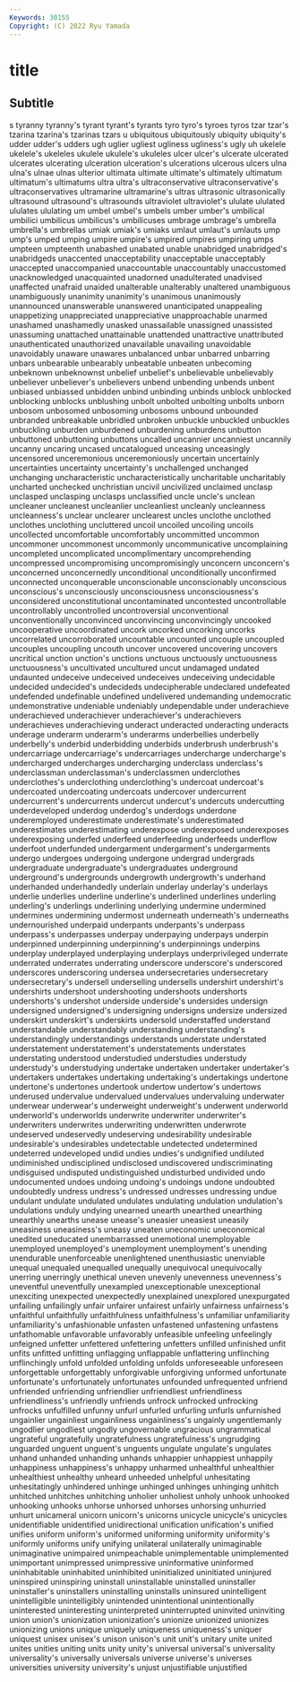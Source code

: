 ```yaml
---
Keywords: 30155
Copyright: (C) 2022 Ryu Yamada
---
```



# title

## Subtitle
s tyranny tyranny's tyrant tyrant's tyrants tyro tyro's tyroes
tyros tzar tzar's tzarina tzarina's tzarinas tzars u ubiquitous ubiquitously
ubiquity ubiquity's udder udder's udders ugh uglier ugliest ugliness ugliness's
ugly uh ukelele ukelele's ukeleles ukulele ukulele's ukuleles ulcer ulcer's
ulcerate ulcerated ulcerates ulcerating ulceration ulceration's ulcerations ulcerous ulcers ulna
ulna's ulnae ulnas ulterior ultimata ultimate ultimate's ultimately ultimatum ultimatum's
ultimatums ultra ultra's ultraconservative ultraconservative's ultraconservatives ultramarine ultramarine's ultras ultrasonic
ultrasonically ultrasound ultrasound's ultrasounds ultraviolet ultraviolet's ululate ululated ululates ululating
um umbel umbel's umbels umber umber's umbilical umbilici umbilicus umbilicus's
umbilicuses umbrage umbrage's umbrella umbrella's umbrellas umiak umiak's umiaks umlaut
umlaut's umlauts ump ump's umped umping umpire umpire's umpired umpires
umpiring umps umpteen umpteenth unabashed unabated unable unabridged unabridged's unabridgeds
unaccented unacceptability unacceptable unacceptably unaccepted unaccompanied unaccountable unaccountably unaccustomed unacknowledged
unacquainted unadorned unadulterated unadvised unaffected unafraid unaided unalterable unalterably unaltered
unambiguous unambiguously unanimity unanimity's unanimous unanimously unannounced unanswerable unanswered unanticipated
unappealing unappetizing unappreciated unappreciative unapproachable unarmed unashamed unashamedly unasked unassailable
unassigned unassisted unassuming unattached unattainable unattended unattractive unattributed unauthenticated unauthorized
unavailable unavailing unavoidable unavoidably unaware unawares unbalanced unbar unbarred unbarring
unbars unbearable unbearably unbeatable unbeaten unbecoming unbeknown unbeknownst unbelief unbelief's
unbelievable unbelievably unbeliever unbeliever's unbelievers unbend unbending unbends unbent unbiased
unbiassed unbidden unbind unbinding unbinds unblock unblocked unblocking unblocks unblushing
unbolt unbolted unbolting unbolts unborn unbosom unbosomed unbosoming unbosoms unbound
unbounded unbranded unbreakable unbridled unbroken unbuckle unbuckled unbuckles unbuckling unburden
unburdened unburdening unburdens unbutton unbuttoned unbuttoning unbuttons uncalled uncannier uncanniest
uncannily uncanny uncaring uncased uncatalogued unceasing unceasingly uncensored unceremonious unceremoniously
uncertain uncertainly uncertainties uncertainty uncertainty's unchallenged unchanged unchanging uncharacteristic uncharacteristically
uncharitable uncharitably uncharted unchecked unchristian uncivil uncivilized unclaimed unclasp unclasped
unclasping unclasps unclassified uncle uncle's unclean uncleaner uncleanest uncleanlier uncleanliest
uncleanly uncleanness uncleanness's unclear unclearer unclearest uncles unclothe unclothed unclothes
unclothing uncluttered uncoil uncoiled uncoiling uncoils uncollected uncomfortable uncomfortably uncommitted
uncommon uncommoner uncommonest uncommonly uncommunicative uncomplaining uncompleted uncomplicated uncomplimentary uncomprehending
uncompressed uncompromising uncompromisingly unconcern unconcern's unconcerned unconcernedly unconditional unconditionally unconfirmed
unconnected unconquerable unconscionable unconscionably unconscious unconscious's unconsciously unconsciousness unconsciousness's unconsidered
unconstitutional uncontaminated uncontested uncontrollable uncontrollably uncontrolled uncontroversial unconventional unconventionally unconvinced
unconvincing unconvincingly uncooked uncooperative uncoordinated uncork uncorked uncorking uncorks uncorrelated
uncorroborated uncountable uncounted uncouple uncoupled uncouples uncoupling uncouth uncover uncovered
uncovering uncovers uncritical unction unction's unctions unctuous unctuously unctuousness unctuousness's
uncultivated uncultured uncut undamaged undated undaunted undeceive undeceived undeceives undeceiving
undecidable undecided undecided's undecideds undecipherable undeclared undefeated undefended undefinable undefined
undelivered undemanding undemocratic undemonstrative undeniable undeniably undependable under underachieve underachieved
underachiever underachiever's underachievers underachieves underachieving underact underacted underacting underacts underage
underarm underarm's underarms underbellies underbelly underbelly's underbid underbidding underbids underbrush
underbrush's undercarriage undercarriage's undercarriages undercharge undercharge's undercharged undercharges undercharging underclass
underclass's underclassman underclassman's underclassmen underclothes underclothes's underclothing underclothing's undercoat undercoat's
undercoated undercoating undercoats undercover undercurrent undercurrent's undercurrents undercut undercut's undercuts
undercutting underdeveloped underdog underdog's underdogs underdone underemployed underestimate underestimate's underestimated
underestimates underestimating underexpose underexposed underexposes underexposing underfed underfeed underfeeding underfeeds
underflow underfoot underfunded undergarment undergarment's undergarments undergo undergoes undergoing undergone
undergrad undergrads undergraduate undergraduate's undergraduates underground underground's undergrounds undergrowth undergrowth's
underhand underhanded underhandedly underlain underlay underlay's underlays underlie underlies underline
underline's underlined underlines underling underling's underlings underlining underlying undermine undermined
undermines undermining undermost underneath underneath's underneaths undernourished underpaid underpants underpants's
underpass underpass's underpasses underpay underpaying underpays underpin underpinned underpinning underpinning's
underpinnings underpins underplay underplayed underplaying underplays underprivileged underrate underrated underrates
underrating underscore underscore's underscored underscores underscoring undersea undersecretaries undersecretary undersecretary's
undersell underselling undersells undershirt undershirt's undershirts undershoot undershooting undershoots undershorts
undershorts's undershot underside underside's undersides undersign undersigned undersigned's undersigning undersigns
undersize undersized underskirt underskirt's underskirts undersold understaffed understand understandable understandably
understanding understanding's understandingly understandings understands understate understated understatement understatement's understatements
understates understating understood understudied understudies understudy understudy's understudying undertake undertaken
undertaker undertaker's undertakers undertakes undertaking undertaking's undertakings undertone undertone's undertones
undertook undertow undertow's undertows underused undervalue undervalued undervalues undervaluing underwater
underwear underwear's underweight underweight's underwent underworld underworld's underworlds underwrite underwriter
underwriter's underwriters underwrites underwriting underwritten underwrote undeserved undeservedly undeserving undesirability
undesirable undesirable's undesirables undetectable undetected undetermined undeterred undeveloped undid undies
undies's undignified undiluted undiminished undisciplined undisclosed undiscovered undiscriminating undisguised undisputed
undistinguished undisturbed undivided undo undocumented undoes undoing undoing's undoings undone
undoubted undoubtedly undress undress's undressed undresses undressing undue undulant undulate
undulated undulates undulating undulation undulation's undulations unduly undying unearned unearth
unearthed unearthing unearthly unearths unease unease's uneasier uneasiest uneasily uneasiness
uneasiness's uneasy uneaten uneconomic uneconomical unedited uneducated unembarrassed unemotional unemployable
unemployed unemployed's unemployment unemployment's unending unendurable unenforceable unenlightened unenthusiastic unenviable
unequal unequaled unequalled unequally unequivocal unequivocally unerring unerringly unethical uneven
unevenly unevenness unevenness's uneventful uneventfully unexampled unexceptionable unexceptional unexciting unexpected
unexpectedly unexplained unexplored unexpurgated unfailing unfailingly unfair unfairer unfairest unfairly
unfairness unfairness's unfaithful unfaithfully unfaithfulness unfaithfulness's unfamiliar unfamiliarity unfamiliarity's unfashionable
unfasten unfastened unfastening unfastens unfathomable unfavorable unfavorably unfeasible unfeeling unfeelingly
unfeigned unfetter unfettered unfettering unfetters unfilled unfinished unfit unfits unfitted
unfitting unflagging unflappable unflattering unflinching unflinchingly unfold unfolded unfolding unfolds
unforeseeable unforeseen unforgettable unforgettably unforgivable unforgiving unformed unfortunate unfortunate's unfortunately
unfortunates unfounded unfrequented unfriend unfriended unfriending unfriendlier unfriendliest unfriendliness unfriendliness's
unfriendly unfriends unfrock unfrocked unfrocking unfrocks unfulfilled unfunny unfurl unfurled
unfurling unfurls unfurnished ungainlier ungainliest ungainliness ungainliness's ungainly ungentlemanly ungodlier
ungodliest ungodly ungovernable ungracious ungrammatical ungrateful ungratefully ungratefulness ungratefulness's ungrudging
unguarded unguent unguent's unguents ungulate ungulate's ungulates unhand unhanded unhanding
unhands unhappier unhappiest unhappily unhappiness unhappiness's unhappy unharmed unhealthful unhealthier
unhealthiest unhealthy unheard unheeded unhelpful unhesitating unhesitatingly unhindered unhinge unhinged
unhinges unhinging unhitch unhitched unhitches unhitching unholier unholiest unholy unhook
unhooked unhooking unhooks unhorse unhorsed unhorses unhorsing unhurried unhurt unicameral
unicorn unicorn's unicorns unicycle unicycle's unicycles unidentifiable unidentified unidirectional unification
unification's unified unifies uniform uniform's uniformed uniforming uniformity uniformity's uniformly
uniforms unify unifying unilateral unilaterally unimaginable unimaginative unimpaired unimpeachable unimplementable
unimplemented unimportant unimpressed unimpressive uninformative uninformed uninhabitable uninhabited uninhibited uninitialized
uninitiated uninjured uninspired uninspiring uninstall uninstallable uninstalled uninstaller uninstaller's uninstallers
uninstalling uninstalls uninsured unintelligent unintelligible unintelligibly unintended unintentional unintentionally uninterested
uninteresting uninterpreted uninterrupted uninvited uninviting union union's unionization unionization's unionize
unionized unionizes unionizing unions unique uniquely uniqueness uniqueness's uniquer uniquest
unisex unisex's unison unison's unit unit's unitary unite united unites
unities uniting units unity unity's universal universal's universality universality's universally
universals universe universe's universes universities university university's unjust unjustifiable unjustified
